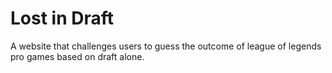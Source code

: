 # Lost in Draft

A website that challenges users to guess the outcome of league of legends pro games based on draft alone.

